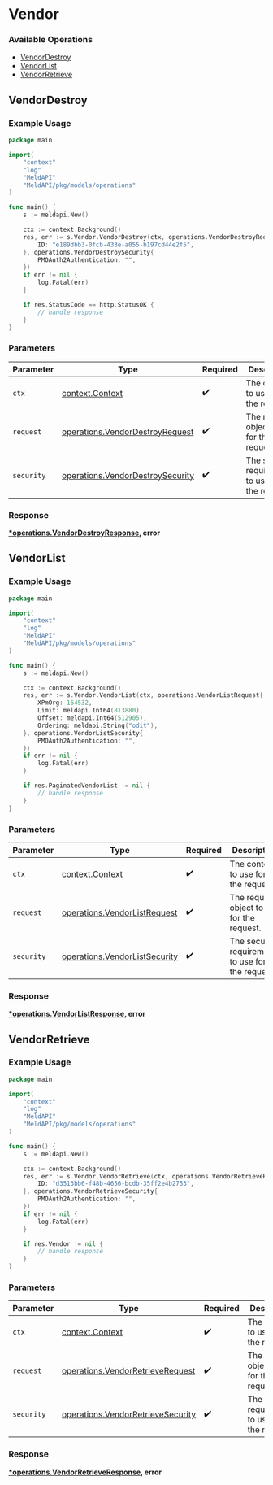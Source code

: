 # Vendor

### Available Operations

* [VendorDestroy](#vendordestroy)
* [VendorList](#vendorlist)
* [VendorRetrieve](#vendorretrieve)

## VendorDestroy

### Example Usage

```go
package main

import(
	"context"
	"log"
	"MeldAPI"
	"MeldAPI/pkg/models/operations"
)

func main() {
    s := meldapi.New()

    ctx := context.Background()
    res, err := s.Vendor.VendorDestroy(ctx, operations.VendorDestroyRequest{
        ID: "e189dbb3-0fcb-433e-a055-b197cd44e2f5",
    }, operations.VendorDestroySecurity{
        PMOAuth2Authentication: "",
    })
    if err != nil {
        log.Fatal(err)
    }

    if res.StatusCode == http.StatusOK {
        // handle response
    }
}
```

### Parameters

| Parameter                                                                            | Type                                                                                 | Required                                                                             | Description                                                                          |
| ------------------------------------------------------------------------------------ | ------------------------------------------------------------------------------------ | ------------------------------------------------------------------------------------ | ------------------------------------------------------------------------------------ |
| `ctx`                                                                                | [context.Context](https://pkg.go.dev/context#Context)                                | :heavy_check_mark:                                                                   | The context to use for the request.                                                  |
| `request`                                                                            | [operations.VendorDestroyRequest](../../models/operations/vendordestroyrequest.md)   | :heavy_check_mark:                                                                   | The request object to use for the request.                                           |
| `security`                                                                           | [operations.VendorDestroySecurity](../../models/operations/vendordestroysecurity.md) | :heavy_check_mark:                                                                   | The security requirements to use for the request.                                    |


### Response

**[*operations.VendorDestroyResponse](../../models/operations/vendordestroyresponse.md), error**


## VendorList

### Example Usage

```go
package main

import(
	"context"
	"log"
	"MeldAPI"
	"MeldAPI/pkg/models/operations"
)

func main() {
    s := meldapi.New()

    ctx := context.Background()
    res, err := s.Vendor.VendorList(ctx, operations.VendorListRequest{
        XPmOrg: 164532,
        Limit: meldapi.Int64(813880),
        Offset: meldapi.Int64(512905),
        Ordering: meldapi.String("odit"),
    }, operations.VendorListSecurity{
        PMOAuth2Authentication: "",
    })
    if err != nil {
        log.Fatal(err)
    }

    if res.PaginatedVendorList != nil {
        // handle response
    }
}
```

### Parameters

| Parameter                                                                      | Type                                                                           | Required                                                                       | Description                                                                    |
| ------------------------------------------------------------------------------ | ------------------------------------------------------------------------------ | ------------------------------------------------------------------------------ | ------------------------------------------------------------------------------ |
| `ctx`                                                                          | [context.Context](https://pkg.go.dev/context#Context)                          | :heavy_check_mark:                                                             | The context to use for the request.                                            |
| `request`                                                                      | [operations.VendorListRequest](../../models/operations/vendorlistrequest.md)   | :heavy_check_mark:                                                             | The request object to use for the request.                                     |
| `security`                                                                     | [operations.VendorListSecurity](../../models/operations/vendorlistsecurity.md) | :heavy_check_mark:                                                             | The security requirements to use for the request.                              |


### Response

**[*operations.VendorListResponse](../../models/operations/vendorlistresponse.md), error**


## VendorRetrieve

### Example Usage

```go
package main

import(
	"context"
	"log"
	"MeldAPI"
	"MeldAPI/pkg/models/operations"
)

func main() {
    s := meldapi.New()

    ctx := context.Background()
    res, err := s.Vendor.VendorRetrieve(ctx, operations.VendorRetrieveRequest{
        ID: "d3513bb6-f48b-4656-bcdb-35ff2e4b2753",
    }, operations.VendorRetrieveSecurity{
        PMOAuth2Authentication: "",
    })
    if err != nil {
        log.Fatal(err)
    }

    if res.Vendor != nil {
        // handle response
    }
}
```

### Parameters

| Parameter                                                                              | Type                                                                                   | Required                                                                               | Description                                                                            |
| -------------------------------------------------------------------------------------- | -------------------------------------------------------------------------------------- | -------------------------------------------------------------------------------------- | -------------------------------------------------------------------------------------- |
| `ctx`                                                                                  | [context.Context](https://pkg.go.dev/context#Context)                                  | :heavy_check_mark:                                                                     | The context to use for the request.                                                    |
| `request`                                                                              | [operations.VendorRetrieveRequest](../../models/operations/vendorretrieverequest.md)   | :heavy_check_mark:                                                                     | The request object to use for the request.                                             |
| `security`                                                                             | [operations.VendorRetrieveSecurity](../../models/operations/vendorretrievesecurity.md) | :heavy_check_mark:                                                                     | The security requirements to use for the request.                                      |


### Response

**[*operations.VendorRetrieveResponse](../../models/operations/vendorretrieveresponse.md), error**

